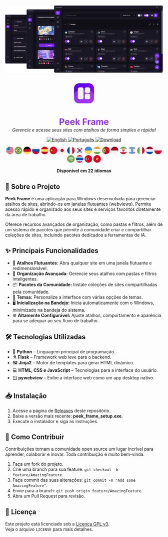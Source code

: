 ![Preview](../assets/preview1.png)
<br><br>
<p align="center">
  <img src="../assets/icon.png" alt="Peek Frame Icon" width="64"/>
</p>

<h1 align="center" style="color: #9332f4; border-bottom: none; box-shadow: none; margin-bottom: 0;">
  Peek Frame
</h1>

<p align="center" style="margin-top: 0;">
  <i>Gerencie e acesse seus sites com atalhos de forma simples e rápida!</i>
</p>

<p align="center">
  <a href="https://github.com/sandroallan/peekframe/blob/main/README.md">
    <img src="https://img.shields.io/badge/Language-English-7a27f4?style=for-the-badge" alt="English" />
  </a>
  <a href="https://github.com/sandroallan/peekframe/blob/main/readmes/README_PTBR.md">
    <img src="https://img.shields.io/badge/Language-Português-ddd?style=for-the-badge" alt="Português" />
  </a>
  <a href="https://github.com/sandroallan/peekframe/releases">
    <img src="https://img.shields.io/badge/Download-Latest-444?style=for-the-badge&logo=github" alt="Download" />
  </a>
</p>

<p align="center">
  <img src="../assets/flags/united-states.png" width="24"/>
  <img src="../assets/flags/brazil-.png" width="24"/>
  <img src="../assets/flags/germany.png" width="24"/>
  <img src="../assets/flags/russia.png" width="24"/>
  <img src="../assets/flags/spain.png" width="24"/>
  <img src="../assets/flags/china.png" width="24"/>
  <img src="../assets/flags/japan.png" width="24"/>
  <img src="../assets/flags/france.png" width="24"/>
  <img src="../assets/flags/south-korea.png" width="24"/>
  <img src="../assets/flags/ukraine.png" width="24"/>
  <img src="../assets/flags/india.png" width="24"/>
  <img src="../assets/flags/portugal.png" width="24"/>
  <img src="../assets/flags/indonesia.png" width="24"/>
  <img src="../assets/flags/iran.png" width="24"/>
  <img src="../assets/flags/israel.png" width="24"/>
  <img src="../assets/flags/italy.png" width="24"/>
  <img src="../assets/flags/netherlands.png" width="24"/>
  <img src="../assets/flags/poland.png" width="24"/>
  <img src="../assets/flags/saudi-arabia.png" width="24"/>
  <img src="../assets/flags/thailand.png" width="24"/>
  <img src="../assets/flags/turkey.png" width="24"/>
  <img src="../assets/flags/vietnam.png" width="24"/>
</p>
<p align="center">
  <b>Disponível em 22 idiomas</b>
</p>

## 📖 Sobre o Projeto

**Peek Frame** é uma aplicação para Windows desenvolvida para gerenciar atalhos de sites, abrindo-os em janelas flutuantes (webviews). Permite acesso rápido e organizado aos seus sites e serviços favoritos diretamente da área de trabalho.

Oferece recursos avançados de organização, como pastas e filtros, além de um sistema de pacotes que permite à comunidade criar e compartilhar coleções de sites, incluindo pacotes dedicados a ferramentas de IA.

## ✨ Principais Funcionalidades

- 🚀 **Atalhos Flutuantes:** Abra qualquer site em uma janela flutuante e redimensionável.
- 📂 **Organização Avançada:** Gerencie seus atalhos com pastas e filtros inteligentes.
- 📦 **Pacotes da Comunidade:** Instale coleções de sites compartilhadas pela comunidade.
- 🌙 **Temas:** Personalize a interface com várias opções de temas.
- 🖥️ **Inicialização na Bandeja:** Inicia automaticamente com o Windows, minimizado na bandeja do sistema.
- ⚙️ **Altamente Configurável:** Ajuste atalhos, comportamento e aparência para se adequar ao seu fluxo de trabalho.

## 🛠️ Tecnologias Utilizadas

- 🐍 **Python** – Linguagem principal de programação.
- ⚗️ **Flask** – Framework web leve para o backend.
- 🖼️ **Jinja2** – Motor de templates para gerar HTML dinâmico.
- 💻 **HTML, CSS e JavaScript** – Tecnologias para a interface do usuário.
- 🪟 **pywebview** – Exibe a interface web como um app desktop nativo.

## 📥 Instalação

1. Acesse a página de [Releases](https://github.com/sandroallan/peekframe/releases) deste repositório.
2. Baixe a versão mais recente: **peek_frame_setup.exe**.
3. Execute o instalador e siga as instruções.

## 🤝 Como Contribuir

Contribuições tornam a comunidade open source um lugar incrível para aprender, colaborar e inovar. Toda contribuição é muito bem-vinda.

1. Faça um fork do projeto.
2. Crie uma branch para sua feature: `git checkout -b feature/AmazingFeature`.
3. Faça commit das suas alterações: `git commit -m "Add some AmazingFeature"`.
4. Envie para a branch: `git push origin feature/AmazingFeature`.
5. Abra um Pull Request para revisão.

## 📄 Licença

Este projeto está licenciado sob a [Licença GPL v3](https://www.gnu.org/licenses/gpl-3.0.html).  
Veja o arquivo `LICENSE` para mais detalhes.
